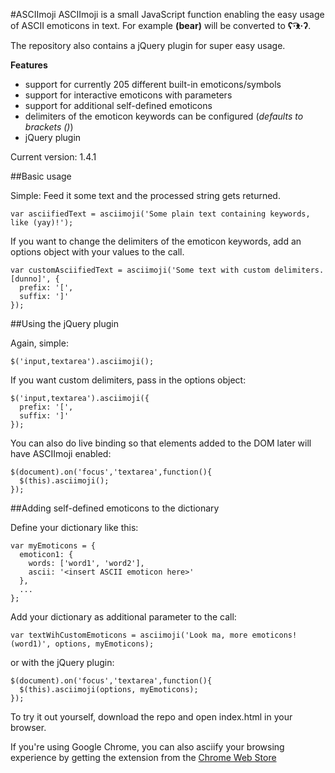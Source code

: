 #ASCIImoji
ASCIImoji is a small JavaScript function enabling the easy usage of ASCII emoticons in text.
For example **(bear)** will be converted to **ʕ·͡ᴥ·ʔ﻿**.

The repository also contains a jQuery plugin for super easy usage.

**Features**

* support for currently 205 different built-in emoticons/symbols
* support for interactive emoticons with parameters
* support for additional self-defined emoticons
* delimiters of the emoticon keywords can be configured (*defaults to brackets ()*)
* jQuery plugin

Current version: 1.4.1

##Basic usage

Simple: Feed it some text and the processed string gets returned.

    var asciifiedText = asciimoji('Some plain text containing keywords, like (yay)!');

If you want to change the delimiters of the emoticon keywords, add an options object with your values to the call.

    var customAsciifiedText = asciimoji('Some text with custom delimiters. [dunno]', {
      prefix: '[',
      suffix: ']'
    });

##Using the jQuery plugin

Again, simple:

    $('input,textarea').asciimoji();

If you want custom delimiters, pass in the options object:

    $('input,textarea').asciimoji({
      prefix: '[',
      suffix: ']'
    });

You can also do live binding so that elements added to the DOM later will have ASCIImoji enabled:

    $(document).on('focus','textarea',function(){
      $(this).asciimoji();
    });

##Adding self-defined emoticons to the dictionary

Define your dictionary like this:

    var myEmoticons = {
      emoticon1: {
        words: ['word1', 'word2'],
        ascii: '<insert ASCII emoticon here>'
      },
      ...
    };

Add your dictionary as additional parameter to the call:

    var textWihCustomEmoticons = asciimoji('Look ma, more emoticons! (word1)', options, myEmoticons);

or with the jQuery plugin:

    $(document).on('focus','textarea',function(){
      $(this).asciimoji(options, myEmoticons);
    });


To try it out yourself, download the repo and open index.html in your browser.

If you're using Google Chrome, you can also asciify your browsing experience by getting the extension from the [Chrome Web Store](https://chrome.google.com/webstore/detail/asciimoji/pglkjdoamcojlfjbdeenodmpkjkgplik)